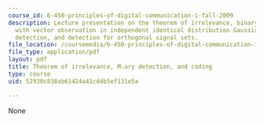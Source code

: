 ```yaml
---
course_id: 6-450-principles-of-digital-communication-i-fall-2009
description: Lecture presentation on the theorem of irrelevance, binary detection
  with vector observation in independent identical distribution Gaussian noise, QAM
  detection, and detection for orthogonal signal sets.
file_location: /coursemedia/6-450-principles-of-digital-communication-i-fall-2009/52930c838ab61424a41cd4b5ef131e5a_MIT6_450F09_slide18.pdf
file_type: application/pdf
layout: pdf
title: Theorem of irrelevance, M-ary detection, and coding
type: course
uid: 52930c838ab61424a41cd4b5ef131e5a

---
```

None